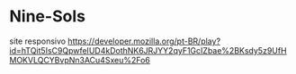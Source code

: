 # Nine-Sols
site responsivo
https://developer.mozilla.org/pt-BR/play?id=hTQit5IsC9QpwfeIUD4kDothNK6JRJYY2qyF1GcIZbae%2BKsdy5z9UfHMOKVLQCYBvpNn3ACu4Sxeu%2Fo6

